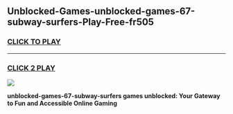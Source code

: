 
## Unblocked-Games-unblocked-games-67-subway-surfers-Play-Free-fr505
<h3>
<a href="https://premium76.site?title=unblocked-games-67-subway-surfers&ref=19M">CLICK TO PLAY</a></h3>
<hr>

<h3>
<a href="https://premium76.site?title=unblocked-games-67-subway-surfers&ref=19M">CLICK 2 PLAY</a>
  
</h3>

<a href="https://premium76.site?title=unblocked-games-67-subway-surfers&ref=19M"><img src="https://clearcache.store/games.png"></a>


**unblocked-games-67-subway-surfers games unblocked: Your Gateway to Fun and Accessible Online Gaming**
